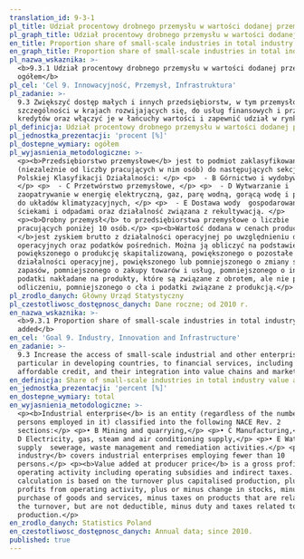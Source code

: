```yaml
---
translation_id: 9-3-1
pl_title: Udział procentowy drobnego przemysłu w wartości dodanej przemysłu ogółem
pl_graph_title: Udział procentowy drobnego przemysłu w wartości dodanej przemysłu ogółem
en_title: Proportion share of small-scale industries in total industry value added
en_graph_title: Proportion share of small-scale industries in total industry value added
pl_nazwa_wskaznika: >-
  <b>9.3.1 Udział procentowy drobnego przemysłu w wartości dodanej przemysłu
  ogółem</b>
pl_cel: 'Cel 9. Innowacyjność, Przemysł, Infrastruktura'
pl_zadanie: >-
  9.3 Zwiększyć dostęp małych i innych przedsiębiorstw, w tym przemysłowych, w
  szczególności w krajach rozwijających się, do usług finansowych i przystępnych
  kredytów oraz włączyć je w łańcuchy wartości i zapewnić udział w rynku.
pl_definicja: Udział procentowy drobnego przemysłu w wartości dodanej przemysłu ogółem.
pl_jednostka_prezentacji: 'procent [%]'
pl_dostepne_wymiary: ogółem
pl_wyjasnienia_metodologiczne: >-
  <p><b>Przedsiębiorstwo przemysłowe</b> jest to podmiot zaklasyfikowany
  (niezależnie od liczby pracujących w nim osób) do następujących sekcji według
  Polskiej Klasyfikacji Działalności: </p> <p>  - B Górnictwo i wydobywanie,
  </p> <p>  - C Przetwórstwo przemysłowe, </p> <p>  - D Wytwarzanie i
  zaopatrywanie w energię elektryczną, gaz, parę wodną, gorącą wodę i powietrze
  do układów klimatyzacyjnych, </p> <p>  - E Dostawa wody  gospodarowanie
  ściekami i odpadami oraz działalność związana z rekultywacją. </p>
  <p><b>Drobny przemysł</b> to przedsiębiorstwa przemysłowe o liczbie
  pracujących poniżej 10 osób.</p> <p><b>Wartość dodana w cenach producenta
  </b>jest zyskiem brutto z działalności operacyjnej po uwzględnieniu dotacji
  operacyjnych oraz podatków pośrednich. Można ją obliczyć na podstawie obrotu
  powiększonego o produkcję skapitalizowaną, powiększonego o pozostałe zyski z
  działalności operacyjnej, powiększonego lub pomniejszonego o zmiany stanu
  zapasów, pomniejszonego o zakupy towarów i usług, pomniejszonego o inne
  podatki nakładane na produkty, które są związane z obrotem, ale nie podlegają
  odliczeniu, pomniejszonego o cła i podatki związane z produkcją.</p>
pl_zrodlo_danych: Główny Urząd Statystyczny
pl_czestotliwosc_dostępnosc_danych: Dane roczne; od 2010 r.
en_nazwa_wskaznika: >-
  <b>9.3.1 Proportion share of small-scale industries in total industry value
  added</b>
en_cel: 'Goal 9. Industry, Innovation and Infrastructure'
en_zadanie: >-
  9.3 Increase the access of small-scale industrial and other enterprises, in
  particular in developing countries, to financial services, including
  affordable credit, and their integration into value chains and markets
en_definicja: Share of small-scale industries in total industry value added.
en_jednostka_prezentacji: 'percent [%]'
en_dostepne_wymiary: total
en_wyjasnienia_metodologiczne: >-
  <p><b>Industrial enterprise</b> is an entity (regardless of the number of
  persons employed in it) classified into the following NACE Rev. 2
  sections:</p> <p>• B Mining and quarrying,</p> <p>• C Manufacturing,</p> <p>•
  D Electricity, gas, steam and air conditioning supply,</p> <p>• E Water
  supply  sewerage, waste management and remediation activities.</p> <p><b>Small
  industry</b> covers industrial enterprises employing fewer than 10
  persons.</p> <p><b>Value added at producer price</b> is a gross profit from
  operating activity including operating subsidies and indirect taxes. Its
  calculation is based on the turnover plus capitalised production, plus other
  profits from operating activity, plus or minus change in stocks, minus
  purchase of goods and services, minus taxes on products that are related to
  the turnover, but are not deductible, minus duty and taxes related to
  production.</p>
en_zrodlo_danych: Statistics Poland
en_czestotliwosc_dostępnosc_danych: Annual data; since 2010.
published: true
---
```

